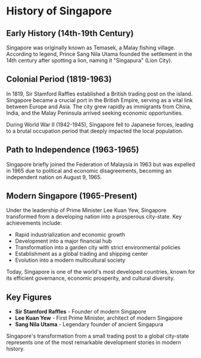 # History of Singapore

## Early History (14th-19th Century)
Singapore was originally known as Temasek, a Malay fishing village. According to legend, Prince Sang Nila Utama founded the settlement in the 14th century after spotting a lion, naming it "Singapura" (Lion City).

## Colonial Period (1819-1963)
In 1819, Sir Stamford Raffles established a British trading post on the island. Singapore became a crucial port in the British Empire, serving as a vital link between Europe and Asia. The city grew rapidly as immigrants from China, India, and the Malay Peninsula arrived seeking economic opportunities.

During World War II (1942-1945), Singapore fell to Japanese forces, leading to a brutal occupation period that deeply impacted the local population.

## Path to Independence (1963-1965)
Singapore briefly joined the Federation of Malaysia in 1963 but was expelled in 1965 due to political and economic disagreements, becoming an independent nation on August 9, 1965.

## Modern Singapore (1965-Present)
Under the leadership of Prime Minister Lee Kuan Yew, Singapore transformed from a developing nation into a prosperous city-state. Key achievements include:

- Rapid industrialization and economic growth
- Development into a major financial hub
- Transformation into a garden city with strict environmental policies
- Establishment as a global trading and shipping center
- Evolution into a modern multicultural society

Today, Singapore is one of the world's most developed countries, known for its efficient governance, economic prosperity, and cultural diversity.

## Key Figures
- **Sir Stamford Raffles** - Founder of modern Singapore
- **Lee Kuan Yew** - First Prime Minister, architect of modern Singapore
- **Sang Nila Utama** - Legendary founder of ancient Singapura

Singapore's transformation from a small trading post to a global city-state represents one of the most remarkable development stories in modern history.
